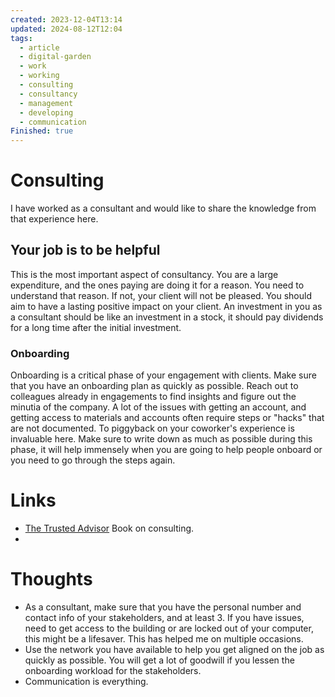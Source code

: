 ```yaml
---
created: 2023-12-04T13:14
updated: 2024-08-12T12:04
tags:
  - article
  - digital-garden
  - work
  - working
  - consulting
  - consultancy
  - management
  - developing
  - communication
Finished: true
---
```


# Consulting
I have worked as a consultant and would like to share the knowledge from that experience here. 

## Your job is to be helpful 
This is the most important aspect of consultancy. You are a large expenditure, and the ones paying are doing it for a reason. You need to understand that reason. If not, your client will not be pleased.  You should aim to have a lasting positive impact on your client. An investment in you as a consultant should be like an investment in a stock, it should pay dividends for a long time after the initial investment. 



### Onboarding
Onboarding is a critical phase of your engagement with clients.  Make sure that you have an onboarding plan as quickly as possible. Reach out to colleagues already in engagements to find insights and figure out the minutia of the company. 
A lot of the issues with getting an account, and getting access to materials and accounts often require steps or "hacks" that are not documented. To piggyback on your coworker's experience is invaluable here. 
Make sure to write down as much as possible during this phase, it will help immensely when you are going to help people onboard or you need to go through the steps again.

# Links
- [The Trusted Advisor](../Books/Book%20Reviews/The%20Trusted%20Advisor.md) Book on consulting.
- 

# Thoughts 
- As a consultant, make sure that you have the personal number and contact info of your stakeholders, and at least 3. If you have issues, need to get access to the building or are locked out of your computer, this might be a lifesaver. This has helped me on multiple occasions. 
- Use the network you have available to help you get aligned on the job as quickly as possible. You will get a lot of goodwill if you lessen the onboarding workload for the stakeholders. 
- Communication is everything. 


